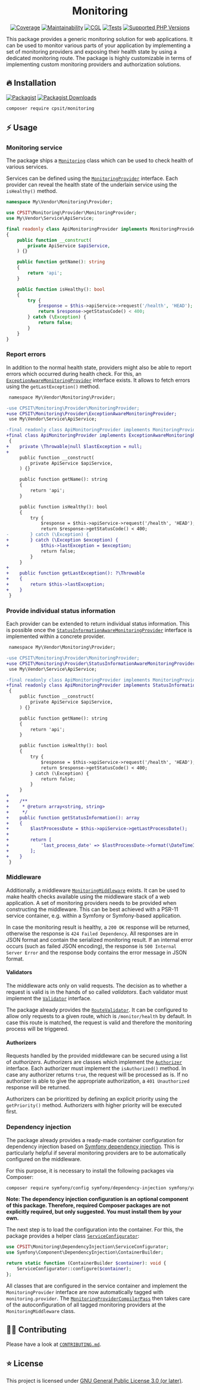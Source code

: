 <div align="center">

# Monitoring

[![Coverage](https://img.shields.io/coverallsCoverage/github/CPS-IT/monitoring?logo=coveralls)](https://coveralls.io/github/CPS-IT/monitoring)
[![Maintainability](https://img.shields.io/codeclimate/maintainability/CPS-IT/monitoring?logo=codeclimate)](https://codeclimate.com/github/CPS-IT/monitoring/maintainability)
[![CGL](https://img.shields.io/github/actions/workflow/status/CPS-IT/monitoring/cgl.yaml?label=cgl&logo=github)](https://github.com/CPS-IT/monitoring/actions/workflows/cgl.yaml)
[![Tests](https://img.shields.io/github/actions/workflow/status/CPS-IT/monitoring/tests.yaml?label=tests&logo=github)](https://github.com/CPS-IT/monitoring/actions/workflows/tests.yaml)
[![Supported PHP Versions](https://img.shields.io/packagist/dependency-v/cpsit/monitoring/php?logo=php)](https://packagist.org/packages/cpsit/monitoring)

</div>

This package provides a generic monitoring solution for web applications. It can be used to
monitor various parts of your application by implementing a set of monitoring providers and
exposing their health state by using a dedicated monitoring route. The package is highly
customizable in terms of implementing custom monitoring providers and authorization solutions.

## 🔥 Installation

[![Packagist](https://img.shields.io/packagist/v/cpsit/monitoring?label=version&logo=packagist)](https://packagist.org/packages/cpsit/monitoring)
[![Packagist Downloads](https://img.shields.io/packagist/dt/cpsit/monitoring?color=brightgreen)](https://packagist.org/packages/cpsit/monitoring)

```bash
composer require cpsit/monitoring
```

## ⚡ Usage

### Monitoring service

The package ships a [`Monitoring`](src/Monitoring.php) class which can be used to check health
of various services.

Services can be defined using the [`MonitoringProvider`](src/Provider/MonitoringProvider.php)
interface. Each provider can reveal the health state of the underlain service using the `isHealthy()`
method.

```php
namespace My\Vendor\Monitoring\Provider;

use CPSIT\Monitoring\Provider\MonitoringProvider;
use My\Vendor\Service\ApiService;

final readonly class ApiMonitoringProvider implements MonitoringProvider
{
    public function __construct(
        private ApiService $apiService,
    ) {}

    public function getName(): string
    {
        return 'api';
    }

    public function isHealthy(): bool
    {
        try {
            $response = $this->apiService->request('/health', 'HEAD');
            return $response->getStatusCode() < 400;
        } catch (\Exception) {
            return false;
        }
    }
}
```

### Report errors

In addition to the normal health state, providers might also be able to report errors which
occurred during health check. For this, an
[`ExceptionAwareMonitoringProvider`](src/Provider/ExceptionAwareMonitoringProvider.php)
interface exists. It allows to fetch errors using the `getLastException()` method.

```diff
 namespace My\Vendor\Monitoring\Provider;

-use CPSIT\Monitoring\Provider\MonitoringProvider;
+use CPSIT\Monitoring\Provider\ExceptionAwareMonitoringProvider;
 use My\Vendor\Service\ApiService;

-final readonly class ApiMonitoringProvider implements MonitoringProvider
+final class ApiMonitoringProvider implements ExceptionAwareMonitoringProvider
 {
+    private \Throwable|null $lastException = null;
+
     public function __construct(
         private ApiService $apiService,
     ) {}

     public function getName(): string
     {
         return 'api';
     }

     public function isHealthy(): bool
     {
         try {
             $response = $this->apiService->request('/health', 'HEAD');
             return $response->getStatusCode() < 400;
-        } catch (\Exception) {
+        } catch (\Exception $exception) {
+            $this->lastException = $exception;
             return false;
         }
     }
+
+    public function getLastException(): ?\Throwable
+    {
+        return $this->lastException;
+    }
 }
```

### Provide individual status information

Each provider can be extended to return individual status information. This is possible once the
[`StatusInformationAwareMonitoringProvider`](src/Provider/StatusInformationAwareMonitoringProvider.php)
interface is implemented within a concrete provider.

```diff
 namespace My\Vendor\Monitoring\Provider;

-use CPSIT\Monitoring\Provider\MonitoringProvider;
+use CPSIT\Monitoring\Provider\StatusInformationAwareMonitoringProvider;
 use My\Vendor\Service\ApiService;

-final readonly class ApiMonitoringProvider implements MonitoringProvider
+final readonly class ApiMonitoringProvider implements StatusInformationAwareMonitoringProvider
 {
     public function __construct(
         private ApiService $apiService,
     ) {}

     public function getName(): string
     {
         return 'api';
     }

     public function isHealthy(): bool
     {
         try {
             $response = $this->apiService->request('/health', 'HEAD');
             return $response->getStatusCode() < 400;
         } catch (\Exception) {
             return false;
         }
     }
+
+    /**
+     * @return array<string, string>
+     */
+    public function getStatusInformation(): array
+    {
+        $lastProcessDate = $this->apiService->getLastProcessDate();
+
+        return [
+            'last_process_date' => $lastProcessDate->format(\DateTimeInterface::RFC2822),
+        ];
+    }
 }
```

### Middleware

Additionally, a middleware [`MonitoringMiddleware`](src/Middleware/MonitoringMiddleware.php) exists.
It can be used to make health checks available using the middleware stack of a web application. A set
of monitoring providers needs to be provided when constructing the middleware. This can be best
achieved with a PSR-11 service container, e.g. within a Symfony or Symfony-based application.

In case the monitoring result is healthy, a `200 OK` response will be returned, otherwise the response
is `424 Failed Dependency`. All responses are in JSON format and contain the serialized monitoring result.
If an internal error occurs (such as failed JSON encoding), the response is `500 Internal Server Error`
and the response body contains the error message in JSON format.

#### Validators

The middleware acts only on valid requests. The decision as to whether a request is valid is in the hands
of so called _validators_. Each validator must implement the
[`Validator`](src/Validation/Validator.php) interface.

The package already provides the [`RouteValidator`](src/Validation/RouteValidator.php). It can be
configured to allow only requests to a given route, which is `/monitor/health` by default. In case this
route is matched, the request is valid and therefore the monitoring process will be triggered.

#### Authorizers

Requests handled by the provided middleware can be secured using a list of _authorizers_. Authorizers
are classes which implement the [`Authorizer`](src/Authorization/Authorizer.php) interface.
Each authorizer must implement the `isAuthorized()` method. In case any authorizer returns `true`, the
request will be processed as is. If no authorizer is able to give the appropriate authorization, a
`401 Unauthorized` response will be returned.

Authorizers can be prioritized by defining an explicit priority using the `getPriority()` method.
Authorizers with higher priority will be executed first.

### Dependency injection

The package already provides a ready-made container configuration for dependency injection based on
[Symfony dependency injection](https://symfony.com/doc/current/components/dependency_injection.html).
This is particularly helpful if several monitoring providers are to be automatically configured on
the middleware.

For this purpose, it is necessary to install the following packages via Composer:

```bash
composer require symfony/config symfony/dependency-injection symfony/yaml
```

**Note: The dependency injection configuration is an optional component of this package. Therefore,
required Composer packages are not explicitly required, but only suggested. You must install them
by your own.**

The next step is to load the configuration into the container. For this, the package provides a
helper class [`ServiceConfigurator`](src/DependencyInjection/ServiceConfigurator.php):

```php
use CPSIT\Monitoring\DependencyInjection\ServiceConfigurator;
use Symfony\Component\DependencyInjection\ContainerBuilder;

return static function (ContainerBuilder $container): void {
    ServiceConfigurator::configure($container);
};
```

All classes that are configured in the service container and implement the
`MonitoringProvider` interface are now automatically tagged with `monitoring.provider`. The
[`MonitoringProviderCompilerPass`](src/DependencyInjection/MonitoringProviderCompilerPass.php)
then takes care of the autoconfiguration of all tagged monitoring providers at the
`MonitoringMiddleware` class.

## 🧑‍💻 Contributing

Please have a look at [`CONTRIBUTING.md`](CONTRIBUTING.md).

## ⭐ License

This project is licensed under [GNU General Public License 3.0 (or later)](LICENSE).
